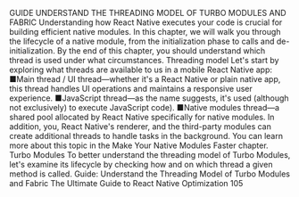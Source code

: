 GUIDE
UNDERSTAND THE 
THREADING MODEL OF TURBO 
MODULES AND FABRIC
Understanding how React Native executes your code is crucial for building efficient native 
modules. In this chapter, we will walk you through the lifecycle of a native module, from 
the initialization phase to calls and de-initialization. By the end of this chapter, you should 
understand which thread is used under what circumstances.
Threading model
Let's start by exploring what threads are available to us in a mobile React Native app:
 ■Main thread / UI thread—whether it's a React Native or plain native app, this thread 
handles UI operations and maintains a responsive user experience.
 ■JavaScript thread—as the name suggests, it's used (although not exclusively) to execute 
JavaScript code).
 ■Native modules thread—a shared pool allocated by React Native specifically for native 
modules.
In addition, you, React Native's renderer, and the third-party modules can create additional 
threads to handle tasks in the background. You can learn more about this topic in the Make 
Your Native Modules Faster chapter.
Turbo Modules
To better understand the threading model of Turbo Modules, let's examine its lifecycle by 
checking how and on which thread a given method is called. 
Guide: Understand the Threading Model of Turbo Modules and Fabric
The Ultimate Guide to React Native Optimization
105
